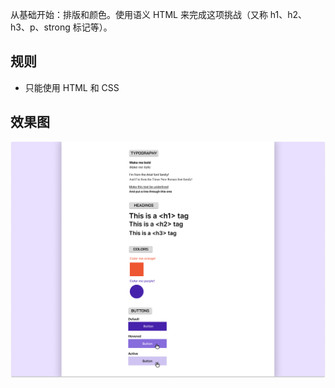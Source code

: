 从基础开始：排版和颜色。使用语义 HTML 来完成这项挑战（又称 h1、h2、h3、p、strong 标记等）。

## 规则

- 只能使用 HTML 和 CSS

## 效果图

![Basics](basics.png)
